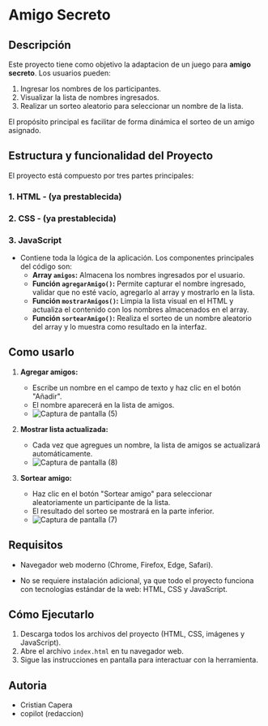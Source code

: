 # Amigo Secreto

## Descripción
Este proyecto tiene como objetivo la adaptacion de un juego para **amigo secreto**. Los usuarios pueden:
1. Ingresar los nombres de los participantes.
2. Visualizar la lista de nombres ingresados.
3. Realizar un sorteo aleatorio para seleccionar un nombre de la lista.

El propósito principal es facilitar de forma dinámica el sorteo de un amigo asignado.

## Estructura y funcionalidad del Proyecto
El proyecto está compuesto por tres partes principales:

### 1. HTML - (ya prestablecida)

### 2. CSS - (ya prestablecida)

### 3. JavaScript
- Contiene toda la lógica de la aplicación. Los componentes principales del código son:
  - **Array `amigos`:** Almacena los nombres ingresados por el usuario.
  - **Función `agregarAmigo()`:** Permite capturar el nombre ingresado, validar que no esté vacío, agregarlo al array y mostrarlo en la lista.
  - **Función `mostrarAmigos()`:** Limpia la lista visual en el HTML y actualiza el contenido con los nombres almacenados en el array.
  - **Función `sortearAmigo()`:** Realiza el sorteo de un nombre aleatorio del array y lo muestra como resultado en la interfaz.

## Como usarlo
1. **Agregar amigos:**
   - Escribe un nombre en el campo de texto y haz clic en el botón "Añadir".
   - El nombre aparecerá en la lista de amigos.
   - ![Captura de pantalla (5)](https://github.com/user-attachments/assets/1ff8454b-f06c-43ee-81d4-3899912c742e)


2. **Mostrar lista actualizada:**
   - Cada vez que agregues un nombre, la lista de amigos se actualizará automáticamente.
   - ![Captura de pantalla (8)](https://github.com/user-attachments/assets/914002ef-9226-4613-930c-63c1cb61ab5b)


3. **Sortear amigo:**
   - Haz clic en el botón "Sortear amigo" para seleccionar aleatoriamente un participante de la lista.
   - El resultado del sorteo se mostrará en la parte inferior.
   - ![Captura de pantalla (7)](https://github.com/user-attachments/assets/af9b02f3-3560-46eb-a493-49cd562b2dd7)


## Requisitos
- Navegador web moderno (Chrome, Firefox, Edge, Safari).

- No se requiere instalación adicional, ya que todo el proyecto funciona con tecnologías estándar de la web: HTML, CSS y JavaScript.

## Cómo Ejecutarlo
1. Descarga todos los archivos del proyecto (HTML, CSS, imágenes y JavaScript).
2. Abre el archivo `index.html` en tu navegador web.
3. Sigue las instrucciones en pantalla para interactuar con la herramienta.

## Autoria
 - Cristian Capera
 - copilot (redaccion)
